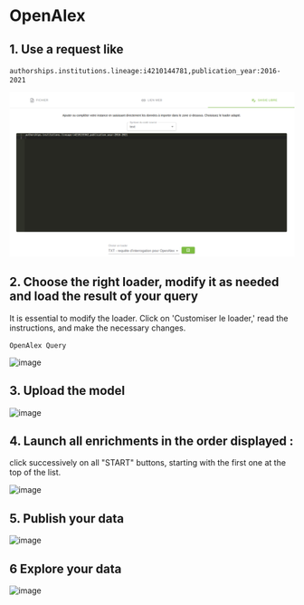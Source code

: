 # OpenAlex


## 1. Use a request like

```
authorships.institutions.lineage:i4210144781,publication_year:2016-2021
```

![image-20240612110155314](README.assets/image-20240612110155314.png)

## 2. Choose the right loader, modify it as needed and load the result of your query

It is essential to modify the loader. Click on 'Customiser le loader,' read the instructions, and make the necessary changes.

```
OpenAlex Query
```
![image](https://github.com/Inist-CNRS/lodex-use-cases/assets/15609/d93b4682-3c7c-4905-9a72-d803d43032e7)


## 3. Upload the model
![image](https://github.com/Inist-CNRS/lodex-use-cases/assets/15609/f50f3658-095e-41f7-aa1f-3efac9f0c96b)

## 4.  Launch all enrichments in the order displayed :
click successively on all "START" buttons, starting with the first one at the top of the list.

![image](https://github.com/Inist-CNRS/lodex-use-cases/assets/15609/55b39180-bb5d-4010-9ab4-822003450147)

## 5. Publish your data
![image](https://github.com/Inist-CNRS/lodex-use-cases/assets/15609/285bd924-27b4-453e-9855-4e2b0c6a081e)

## 6 Explore your data 
![image](https://github.com/Inist-CNRS/lodex-use-cases/assets/15609/ded5c9cf-5f2a-4c9c-bafc-f0175bc7d07e)


